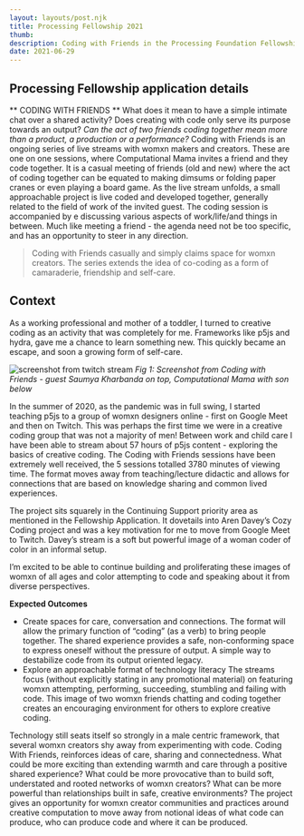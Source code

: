 ```yaml
---
layout: layouts/post.njk
title: Processing Fellowship 2021
thumb: 
description: Coding with Friends in the Processing Foundation Fellowship
date: 2021-06-29
---
```



## Processing Fellowship application details 

** CODING WITH FRIENDS **
What does it mean to have a simple intimate  chat over a shared activity? Does creating with code only serve its purpose towards an output? *Can the act of two friends coding together mean more than a product, a production or a performance?*
Coding with Friends is an ongoing series of live streams with womxn makers and creators. These are one on one sessions, where Computational Mama invites a friend and they code together. It is a casual meeting of friends (old and new) where the act of coding together can be equated to making dimsums or folding paper cranes or even playing a board game. 
As the live stream unfolds, a small approachable project is live coded and developed together, generally related to the field of work of the invited guest. The coding session is accompanied by e discussing various aspects of work/life/and things in between. Much like meeting a friend - the agenda need not be too specific, and has an opportunity to steer in any direction. 

> Coding with Friends casually and simply claims space for womxn creators. The series extends the idea of co-coding as a form of camaraderie, friendship and self-care. 

## Context
As a working professional and mother of a toddler, I turned to creative coding as an activity that was completely for me. Frameworks like p5js and hydra, gave me a chance to learn something new. This quickly became an escape, and soon a growing form of self-care. 

![screenshot from twitch stream](/images/ss-for-proccessing-fellowship-post.png)
*Fig 1: Screenshot from Coding with Friends - guest Saumya Kharbanda on top, Computational Mama with son below*

In the summer of 2020, as the pandemic was in full swing, I started teaching p5js to a group of womxn designers online - first on Google Meet and then on Twitch. This was perhaps the first time we were in a creative coding group that was not a majority of men! Between work and child care I have been able to stream about 57 hours of p5js content - exploring the basics of creative coding. 
The Coding with Friends sessions have been extremely well received, the 5 sessions totalled 3780 minutes of viewing time. The format moves away from teaching/lecture didactic and allows for connections that are based on knowledge sharing and common lived experiences. 

The project sits squarely in the Continuing Support priority area as mentioned in the Fellowship Application.  It dovetails into Aren Davey’s Cozy Coding project and was a key motivation for me to move from Google Meet to Twitch. Davey’s stream is a soft but powerful image of a woman coder of color in an informal setup.  

I’m excited to be able to continue building and proliferating these images of womxn of all ages and color attempting to code and speaking about it from diverse perspectives. 

**Expected Outcomes**

- Create spaces for care, conversation and connections.
The format will allow the primary function of “coding” (as a verb) to bring people together. The shared experience provides a safe, non-conforming space to express oneself without the pressure of output. A simple way to destabilize code from its output oriented legacy. 
- Explore an approachable format of technology literacy
The streams focus (without explicitly stating in any promotional material) on featuring womxn attempting, performing, succeeding, stumbling and failing with code. This image of two womxn friends chatting and coding together creates an encouraging environment for others to explore creative coding.

Technology still seats itself so strongly in a male centric framework, that several womxn creators shy away from experimenting with code. Coding With Friends, reinforces ideas of care, sharing and connectedness. What could be more exciting than extending warmth and care through a positive shared experience? What could be more provocative than to build soft, understated and rooted networks of womxn creators? What can be more powerful than relationships built in safe, creative environments? 
The project gives an opportunity for womxn creator communities and practices around creative computation to move away from notional ideas of what code can produce, who can produce code and where it can be produced.

